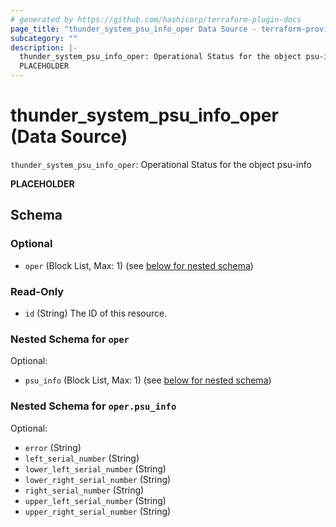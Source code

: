 ```yaml
---
# generated by https://github.com/hashicorp/terraform-plugin-docs
page_title: "thunder_system_psu_info_oper Data Source - terraform-provider-thunder"
subcategory: ""
description: |-
  thunder_system_psu_info_oper: Operational Status for the object psu-info
  PLACEHOLDER
---
```


# thunder_system_psu_info_oper (Data Source)

`thunder_system_psu_info_oper`: Operational Status for the object psu-info

__PLACEHOLDER__



<!-- schema generated by tfplugindocs -->
## Schema

### Optional

- `oper` (Block List, Max: 1) (see [below for nested schema](#nestedblock--oper))

### Read-Only

- `id` (String) The ID of this resource.

<a id="nestedblock--oper"></a>
### Nested Schema for `oper`

Optional:

- `psu_info` (Block List, Max: 1) (see [below for nested schema](#nestedblock--oper--psu_info))

<a id="nestedblock--oper--psu_info"></a>
### Nested Schema for `oper.psu_info`

Optional:

- `error` (String)
- `left_serial_number` (String)
- `lower_left_serial_number` (String)
- `lower_right_serial_number` (String)
- `right_serial_number` (String)
- `upper_left_serial_number` (String)
- `upper_right_serial_number` (String)


